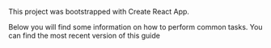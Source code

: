This project was bootstrapped with Create React App.

Below you will find some information on how to perform common tasks.
You can find the most recent version of this guide 
